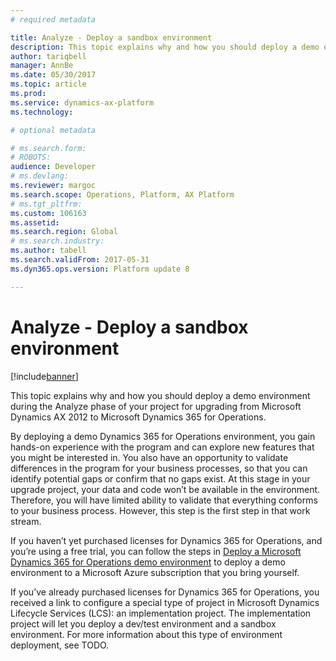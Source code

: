 ```yaml
---
# required metadata

title: Analyze - Deploy a sandbox environment
description: This topic explains why and how you should deploy a demo environment during the Analyze phase of your project for upgrading from Microsoft Dynamics AX 2012 to Microsoft Dynamics 365 for Operations.
author: tariqbell
manager: AnnBe
ms.date: 05/30/2017
ms.topic: article
ms.prod: 
ms.service: dynamics-ax-platform
ms.technology: 

# optional metadata

# ms.search.form: 
# ROBOTS: 
audience: Developer
# ms.devlang: 
ms.reviewer: margoc
ms.search.scope: Operations, Platform, AX Platform
# ms.tgt_pltfrm: 
ms.custom: 106163
ms.assetid: 
ms.search.region: Global
# ms.search.industry: 
ms.author: tabell
ms.search.validFrom: 2017-05-31
ms.dyn365.ops.version: Platform update 8

---
```


# Analyze - Deploy a sandbox environment

[!include[banner](../includes/banner.md)]

This topic explains why and how you should deploy a demo environment during the Analyze phase of your project for upgrading from Microsoft Dynamics AX 2012 to Microsoft Dynamics 365 for Operations.

By deploying a demo Dynamics 365 for Operations environment, you gain hands-on experience with the program and can explore new features that you might be interested in. You also have an opportunity to validate differences in the program for your business processes, so that you can identify potential gaps or confirm that no gaps exist. At this stage in your upgrade project, your data and code won’t be available in the environment. Therefore, you will have limited ability to validate that everything conforms to your business process. However, this step is the first step in that work stream.

If you haven’t yet purchased licenses for Dynamics 365 for Operations, and you’re using a free trial, you can follow the steps in [Deploy a Microsoft Dynamics 365 for Operations demo environment](https://docs.microsoft.com/en-gb/dynamics365/operations/dev-itpro/deployment/deploy-demo-environment) to deploy a demo environment to a Microsoft Azure subscription that you bring yourself.

If you’ve already purchased licenses for Dynamics 365 for Operations, you received a link to configure a special type of project in Microsoft Dynamics Lifecycle Services (LCS): an implementation project. The implementation project will let you deploy a dev/test environment and a sandbox environment. For more information about this type of environment deployment, see TODO.

